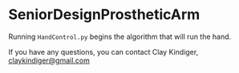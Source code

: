 # SeniorDesignProstheticArm

Running ```HandControl.py``` begins the algorithm that will run the hand.

If you have any questions, you can contact
Clay Kindiger, claykindiger@gmail.com
